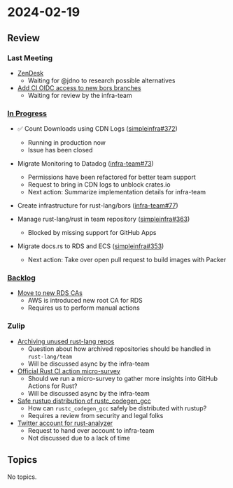 # 2024-02-19

## Review

### Last Meeting

- [ZenDesk](https://rust-lang.zulipchat.com/#narrow/stream/242791-t-infra/topic/ZenDesk)
  - Waiting for @jdno to research possible alternatives
- [Add CI OIDC access to new bors branches](https://github.com/rust-lang/simpleinfra/pull/355)
  - Waiting for review by the infra-team

### [In Progress](https://github.com/orgs/rust-lang/projects/24/views/1)

- ✅ Count Downloads using CDN Logs ([simpleinfra#372](https://github.com/rust-lang/simpleinfra/issues/372))

  - Running in production now
  - Issue has been closed

- Migrate Monitoring to Datadog ([infra-team#73](https://github.com/rust-lang/infra-team/issues/73))

  - Permissions have been refactored for better team support
  - Request to bring in CDN logs to unblock crates.io
  - Next action: Summarize implementation details for infra-team

- Create infrastructure for rust-lang/bors ([infra-team#77](https://github.com/rust-lang/infra-team/issues/77))

- Manage rust-lang/rust in team repository ([simpleinfra#363](https://github.com/rust-lang/simpleinfra/issues/363))

  - Blocked by missing support for GitHub Apps

- Migrate docs.rs to RDS and ECS ([simpleinfra#353](https://github.com/rust-lang/simpleinfra/issues/353))
  - Next action: Take over open pull request to build images with Packer

### [Backlog](https://github.com/orgs/rust-lang/projects/24/views/1)

- [Move to new RDS CAs](https://github.com/rust-lang/infra-team/issues/105)
  - AWS is introduced new root CA for RDS
  - Requires us to perform manual actions

### Zulip

- [Archiving unused rust-lang repos](https://rust-lang.zulipchat.com/#narrow/stream/242791-t-infra/topic/Archiving.20unused.20rust-lang.20repos)
  - Question about how archived repositories should be handled in `rust-lang/team`
  - Will be discussed async by the infra-team
- [Official Rust CI action micro-survey](https://rust-lang.zulipchat.com/#narrow/stream/242791-t-infra/topic/Official.20Rust.20CI.20action.20micro-survey)
  - Should we run a micro-survey to gather more insights into GitHub Actions for
    Rust?
  - Will be discussed async by the infra-team
- [Safe rustup distribution of rustc_codegen_gcc](https://rust-lang.zulipchat.com/#narrow/stream/242791-t-infra/topic/Safe.20rustup.20distribution.20of.20rustc_codegen_gcc)
  - How can `rustc_codegen_gcc` safely be distributed with rustup?
  - Requires a review from security and legal folks
- [Twitter account for rust-analyzer](https://rust-lang.zulipchat.com/#narrow/stream/242791-t-infra/topic/Twitter.20account.20for.20rust-analyzer)
  - Request to hand over account to infra-team
  - Not discussed due to a lack of time

## Topics

No topics.
